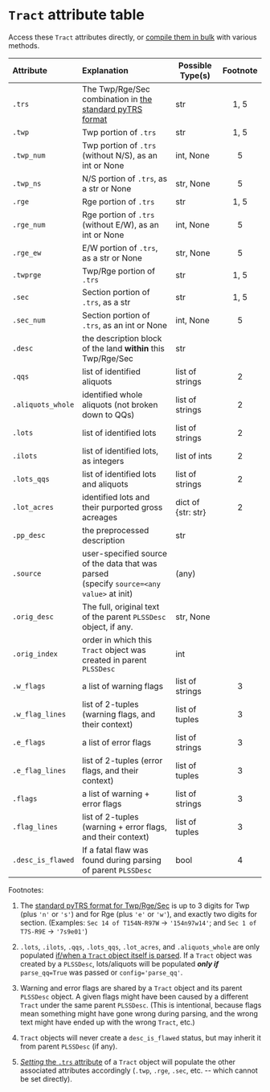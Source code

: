 # <a name='tract-attributes'>`Tract` attribute table</a>

Access these `Tract` attributes directly, or [compile them in bulk](extracting_data.md#extracting-bulk) with various methods.

| Attribute         | Explanation                                                                                   | Possible Type(s) 	                | Footnote |
|:------------------|:----------------------------------------------------------------------------------------------|-----------------------------------|:--------:|
| `.trs`            | The Twp/Rge/Sec combination in [the standard pyTRS format](trs.md#standard)                   | str              	                | 1, 5     |
| `.twp`            | Twp portion of `.trs`                                                                         | str              	                | 1, 5     | 
| `.twp_num`        | Twp portion of `.trs` (without N/S), as an int or None                                        | int, None        	                | 5        |
| `.twp_ns`         | N/S portion of `.trs`, as a str or None                                                       | str, None        	                |  5       |
| `.rge`            | Rge portion of `.trs`                                                                         | str              	                | 1, 5     |
| `.rge_num`        | Rge portion of `.trs` (without E/W), as an int or None                                        | int, None        	                |  5       |
| `.rge_ew`         | E/W portion of `.trs`, as a str or None                                                       | str, None        	                |  5       |
| `.twprge`         | Twp/Rge portion of `.trs`                                                                     | str              	                | 1, 5     |
| `.sec`            | Section portion of `.trs`, as a str                                                           | str              	                | 1, 5     |
| `.sec_num`        | Section portion of `.trs`, as an int or None                                                  | int, None        	                |  5       |
| `.desc`           | the description block of the land __within__ this Twp/Rge/Sec                                 | str              	                |          |
| `.qqs`            | list of identified aliquots                                                                   | list of strings  	                | 2        |
| `.aliquots_whole` | identified whole aliquots (not broken down to QQs)                                            | list of strings | 2        |
| `.lots`           | list of identified lots                                                                       | list of strings  	                | 2        |
| `.ilots`          | list of identified lots, as integers                                                          | list of ints                      | 2        |
| `.lots_qqs`       | list of identified lots and aliquots                                                          | list of strings  	                | 2        |
| `.lot_acres`      | identified lots and their purported gross acreages                                            | dict of {str: str}                | 2        |
| `.pp_desc`        | the preprocessed description                                                                  | str              	                |          |
| `.source`         | user-specified source of the data that was parsed <br> (specify `source=<any value>` at init) | (any)            	                |          |
| `.orig_desc`      | The full, original text of the parent `PLSSDesc` object, if any.                              | str, None        	                |          |
| `.orig_index`     | order in which this `Tract` object was created in parent `PLSSDesc`                           | int              	                |          |
| `.w_flags`        | a list of warning flags                                                                       | list of strings  	                | 3        |
| `.w_flag_lines`   | list of 2-tuples (warning flags, and their context)                                           | list of tuples   	                | 3        |
| `.e_flags`        | a list of error flags                                                                         | list of strings  	                | 3        |
| `.e_flag_lines`   | list of 2-tuples (error flags, and their context)                                             | list of tuples   	                | 3        |
| `.flags`        	 | a list of warning + error flags                                                               | list of strings  	                | 3        |
| `.flag_lines`     | list of 2-tuples (warning + error flags, and their context)                                   | list of tuples   	                | 3        |
| `.desc_is_flawed` | If a fatal flaw was found during parsing of parent `PLSSDesc`                                 | bool             	                | 4        |

Footnotes:
1) The [standard pyTRS format for Twp/Rge/Sec](trs.md#standard) is up to 3 digits for Twp (plus `'n'` or `'s'`) and for Rge (plus `'e'` or `'w'`), and exactly two digits for section. (Examples: `Sec 14 of T154N-R97W` -> `'154n97w14'`; and `Sec 1 of T7S-R9E` -> `'7s9e01'`) 

2) `.lots`, `.ilots`, `.qqs`, `.lots_qqs`, `.lot_acres`, and `.aliquots_whole` are only populated [if/when a `Tract` object itself is parsed](tract.md#parsing). If a `Tract` object was created by a `PLSSDesc`, lots/aliquots will be populated *__only if__* `parse_qq=True` was passed or `config='parse_qq'`. 

3) Warning and error flags are shared by a `Tract` object and its parent `PLSSDesc` object. A given flags might have been caused by a different `Tract` under the same parent `PLSSDesc`. (This is intentional, because flags mean something might have gone wrong during parsing, and the wrong text might have ended up with the wrong `Tract`, etc.)

4) `Tract` objects will never create a `desc_is_flawed` status, but may inherit it from parent `PLSSDesc` (if any).

5) [*Setting* the `.trs` attribute](tract.md#setting-trs) of a `Tract` object will populate the other associated attributes accordingly (`.twp`, `.rge`, `.sec`, etc. -- which cannot be set directly).

